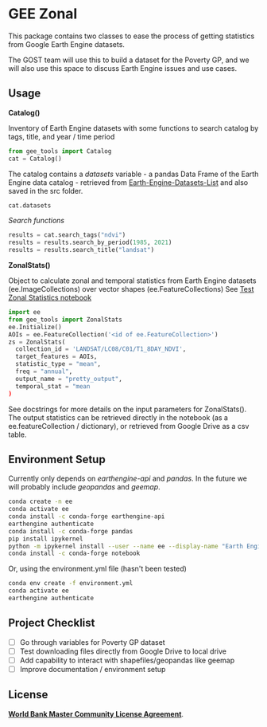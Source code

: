 # GEE Zonal

This package contains two classes to ease the process of getting statistics from Google Earth Engine datasets.

The GOST team will use this to build a dataset for the Poverty GP, and we will also use this space to discuss Earth Engine issues and use cases.

## Usage

**Catalog()**

Inventory of Earth Engine datasets with some functions to search catalog by tags, title, and year / time period

```python
from gee_tools import Catalog
cat = Catalog()
```

The catalog contains a *datasets* variable - a pandas Data Frame of the Earth Engine data catalog - retrieved from [Earth-Engine-Datasets-List](https://github.com/samapriya/Earth-Engine-Datasets-List) and also saved in the src folder.

```python
cat.datasets
```

*Search functions*

```python
results = cat.search_tags("ndvi")
results = results.search_by_period(1985, 2021)
results = results.search_title("landsat")
```

**ZonalStats()**

Object to calculate zonal and temporal statistics from Earth Engine datasets (ee.ImageCollections) over vector shapes (ee.FeatureCollections)
See [Test Zonal Statistics notebook](./notebooks/Test%20Zonal%20Statistics.ipynb)

```python
import ee
from gee_tools import ZonalStats
ee.Initialize()
AOIs = ee.FeatureCollection('<id of ee.FeatureCollection>')
zs = ZonalStats(
  collection_id = 'LANDSAT/LC08/C01/T1_8DAY_NDVI',
  target_features = AOIs,
  statistic_type = "mean",
  freq = "annual",
  output_name = "pretty_output",
  temporal_stat = "mean
)

```

See docstrings for more details on the input parameters for ZonalStats(). The output statistics can be retrieved directly in the notebook (as a ee.featureCollection / dictionary), or retrieved from Google Drive as a csv table.

## Environment Setup

Currently only depends on *earthengine-api* and *pandas*. In the future we will probably include *geopandas* and *geemap*.

```sh
conda create -n ee
conda activate ee
conda install -c conda-forge earthengine-api
earthengine authenticate
conda install -c conda-forge pandas
pip install ipykernel​
python -m ipykernel install --user --name ee --display-name "Earth Engine"
conda install -c conda-forge notebook
```

Or, using the environment.yml file (hasn't been tested)

```sh
conda env create -f environment.yml
conda activate ee
earthengine authenticate
```

## Project Checklist

- [ ] Go through variables for Poverty GP dataset
- [ ] Test downloading files directly from Google Drive to local drive
- [ ] Add capability to interact with shapefiles/geopandas like geemap
- [ ] Improve documentation / environment setup

## License

[**World Bank Master Community License Agreement**](LICENSE.md).

